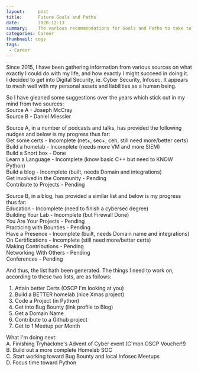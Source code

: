 ```yaml
---
layout:     post
title:      Future Goals and Paths
date:       2020-12-13
summary:    The various recommendations for Goals and Paths to take to break into Cybersecurity which I have collected thus far.  
categories: Career
thumbnail: cogs
tags:
 - Career
---
```

Since 2015, I have been gathering information from various sources on what exactly I could do with my life, and how exactly I might succeed in doing it.  
I decided to get into Digital Security, ie. Cyber Security, Infosec.  It appears to mesh well with my personal assets and liabilities as a human being.  

So I have gleaned some suggestions over the years which stick out in my mind from two sources:  
Source A - Joseph McCray  
Source B - Daniel Miessler  

Source A, in a number of podcasts and talks, has provided the following nudges and below is my progress thus far:  
Get some certs - Incomplete (net+, sec+, ceh, still need more/better certs)  
Build a homelab - Incomplete (needs more VM and more SIEM)  
Build a Snort box - Done  
Learn a Language - Incomplete (know basic C++ but need to KNOW Python)  
Build a blog - Incomplete (built, needs Domain and integrations)  
Get involved in the Community - Pending  
Contribute to Projects - Pending  

Source B, in a blog, has provided a similar list and below is my progress thus far:  
Education - Incomplete (need to finish a cybersec degree)  
Building Your Lab - Incomplete (but Firewall Done)  
You Are Your Projects - Pending  
Practicing with Bounties - Pending  
Have a Presence - Incomplete (built, needs Domain name and integrations)  
On Certifications - Incomplete (still need more/better certs)  
Making Contributions - Pending  
Networking With Others - Pending  
Conferences - Pending  

And thus, the list hath been generated.  The things I need to work on, according to these two lists, are as follows:  
1. Attain better Certs (OSCP I'm looking at you)  
2. Build a BETTER homelab (nice Xmas project)  
3. Code a Project (in Python)  
4. Get into Bug Bounty (link profile to Blog)  
5. Get a Domain Name  
6. Contribute to a Github project  
7. Get to 1 Meetup per Month

What I'm doing next:  
A. Finishing Tryhackme's Advent of Cyber event (C'mon OSCP Voucher!!)  
B. Build out a more complete Homelab SOC  
C. Start working toward Bug Bounty and local Infosec Meetups  
D. Focus time toward Python  
